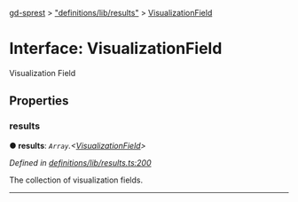 [gd-sprest](../README.md) > ["definitions/lib/results"](../modules/_definitions_lib_results_.md) > [VisualizationField](../interfaces/_definitions_lib_results_.visualizationfield.md)



# Interface: VisualizationField


Visualization Field


## Properties
<a id="results"></a>

###  results

**●  results**:  *`Array`.<[VisualizationField](_definitions_lib_results_.visualizationfield.md)>* 

*Defined in [definitions/lib/results.ts:200](https://github.com/gunjandatta/sprest/blob/3de79f1/src/definitions/lib/results.ts#L200)*



The collection of visualization fields.




___



